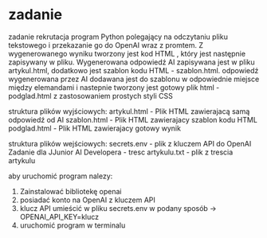# zadanie
 zadanie rekrutacja
program Python polegający na odczytaniu pliku tekstowego i przekazanie go do OpenAI wraz z promtem. Z wygenerowanego wyniku
tworzony jest kod HTML , który jest następnie zapisywany w pliku. Wygenerowana odpowiedź AI zapisywana jest w pliku artykul.html, dodatkowo jest szablon kodu HTML - szablon.html. odpowiedź wygenerowana przez AI dodawana jest do szablonu w odpowiednie miejsce między elemandami <body> i nastepnie tworzony jest gotowy plik html - podglad.html z zastosowaniem prostych styli CSS

struktura plików wyjściowych:
artykul.html - Plik HTML zawierajacą samą odpowiedź od AI
szablon.html - Plik HTML zawierajacy szablon kodu HTML
podglad.html - Plik HTML zawierajacy gotowy wynik

struktura plików wejściowych:
secrets.env - plik z kluczem API do OpenAI
Zadanie dla JJunior AI Developera - tresc artykulu.txt - plik z trescia artykulu

aby uruchomić program nalezy:
1. Zainstalować bibliotekę openai
2. posiadać konto na OpenAI z kluczem API
3. klucz API  umieścić w pliku secrets.env w podany sposób -> OPENAI_API_KEY=klucz
4. uruchomić program w terminalu
